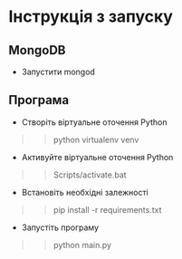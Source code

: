 ﻿# Iнструкцiя з запуску

## MongoDB

* Запустити mongod 

## Програма

* Створіть віртуальне оточення Python 
>> python virtualenv venv

* Активуйте віртуальне оточення Python
>> Scripts/activate.bat

* Встановіть необхідні залежності
>> pip install -r requirements.txt

* Запустіть програму
>> python main.py
